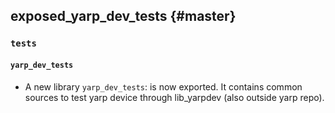 exposed_yarp_dev_tests {#master}
-----------

### `tests`

#### `yarp_dev_tests`

* A new library `yarp_dev_tests`: is now exported.
  It contains common sources to test yarp device through lib_yarpdev (also outside yarp repo).
